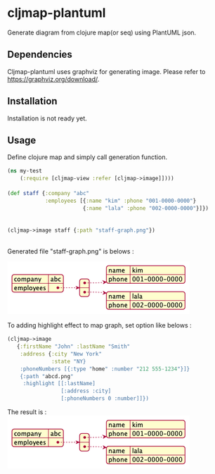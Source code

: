 # cljmap-plantuml

Generate diagram from clojure map(or seq) using PlantUML json.

## Dependencies

Cljmap-plantuml uses graphviz for generating image. Please refer to <https://graphviz.org/download/>. 

## Installation

Installation is not ready yet.

## Usage

Define clojure map and simply call generation function.

```clojure
(ns my-test
    (:require [cljmap-view :refer [cljmap->image]])))

(def staff {:company "abc"
            :employees [{:name "kim" :phone "001-0000-0000"}
                        {:name "lala" :phone "002-0000-0000"}]})


(cljmap->image staff {:path "staff-graph.png"})
                     

```

Generated file "staff-graph.png" is belows :

![](https://github.com/jaeyeon-jo-kr/cljmap-plantuml/blob/main/staff-graph.png)

To adding highlight effect to map graph, set option like belows : 

```clojure
(cljmap->image
   {:firstName "John" :lastName "Smith"
    :address {:city "New York"
              :state "NY}
    :phoneNumbers [{:type "home" :number "212 555-1234"}]}
    {:path "abcd.png"
     :highlight [[:lastName]
                 [:address :city]
                 [:phoneNumbers 0 :number]]})
```
The result is :
![](https://github.com/jaeyeon-jo-kr/cljmap-plantuml/blob/main/staff-graph.png)

